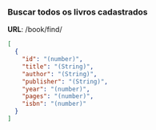 
### Buscar todos os livros cadastrados

**URL**: /book/find/

```json
[
  {
    "id": "(number)",
    "title": "(String)",
    "author": "(String)",
    "publisher": "(String)",
    "year": "(number)",
    "pages": "(number)",
    "isbn": "(number)"
  }
]
```

